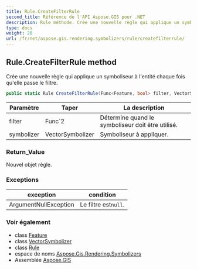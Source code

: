 ```yaml
---
title: Rule.CreateFilterRule
second_title: Référence de l'API Aspose.GIS pour .NET
description: Rule méthode. Crée une nouvelle règle qui applique un symboliseur à lentité chaque fois quelle passe le filtre.
type: docs
weight: 20
url: /fr/net/aspose.gis.rendering.symbolizers/rule/createfilterrule/
---
```

## Rule.CreateFilterRule method

Crée une nouvelle règle qui applique un symboliseur à l'entité chaque fois qu'elle passe le filtre.

```csharp
public static Rule CreateFilterRule(Func<Feature, bool> filter, VectorSymbolizer symbolizer)
```

| Paramètre | Taper | La description |
| --- | --- | --- |
| filter | Func`2 | Détermine quand le symboliseur doit être utilisé. |
| symbolizer | VectorSymbolizer | Symboliseur à appliquer. |

### Return_Value

Nouvel objet règle.

### Exceptions

| exception | condition |
| --- | --- |
| ArgumentNullException | Le filtre est`null`. |

### Voir également

* class [Feature](../../../aspose.gis/feature/)
* class [VectorSymbolizer](../../vectorsymbolizer/)
* class [Rule](../)
* espace de noms [Aspose.Gis.Rendering.Symbolizers](../../rule/)
* Assemblée [Aspose.GIS](../../../)


